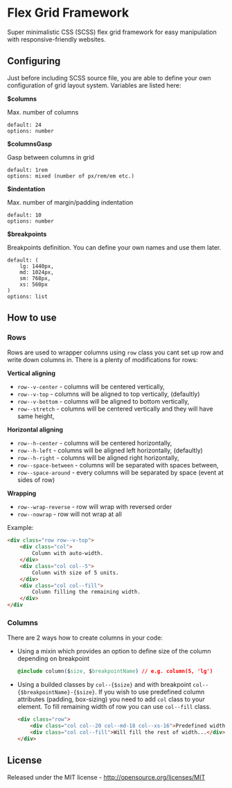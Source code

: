 # Flex Grid Framework

Super minimalistic CSS (SCSS) flex grid framework for easy manipulation with responsive-friendly websites.

## Configuring

Just before including SCSS source file, you are able to define your own configuration of grid layout system. Variables are listed here:

**$columns**

Max. number of columns
```
default: 24
options: number
```

**$columnsGasp**

Gasp between columns in grid
```
default: 1rem
options: mixed (number of px/rem/em etc.)
```

**$indentation**

Max. number of margin/padding indentation
```
default: 10
options: number
```

**$breakpoints**

Breakpoints definition. You can define your own names and use them later.
```
default: (
    lg: 1440px,
    md: 1024px,
    sm: 768px,
    xs: 560px
)
options: list
```

## How to use

### Rows

Rows are used to wrapper columns using `row` class you cant set up row and write down columns in. There is a plenty of modifications for rows:

**Vertical aligning**

- `row--v-center` - columns will be centered vertically,
- `row--v-top` - columns will be aligned to top vertically, (defaultly)
- `row--v-bottom` - columns will be aligned to bottom vertically,
- `row--stretch` - columns will be centered vertically and they will have same height,

**Horizontal aligning**

- `row--h-center` - columns will be centered horizontally,
- `row--h-left` - columns will be aligned left horizontally, (defaultly)
- `row--h-right` - columns will be aligned right horizontally,
- `row--space-between` - columns will be separated with spaces between,
- `row--space-around` - every columns will be separated by space (event at sides of row)

**Wrapping**

- `row--wrap-reverse` - row will wrap with reversed order
- `row--nowrap` - row will not wrap at all

Example:

```html
<div class="row row--v-top">
    <div class="col">
        Column with auto-width.
    </div>
    <div class="col col--5">
        Column with size of 5 units.
    </div>
    <div class="col col--fill">
        Column filling the remaining width.
    </div>
</div

```

### Columns

There are 2 ways how to create columns in your code:

- Using a mixin which provides an option to define size of the column depending on breakpoint

    ```css
    @include column($size, $breakpointName) // e.g. column(5, 'lg')
    ```

- Using a builded classes by `col--{$size}` and with breakpoint `col--{$breakpointName}-{$size}`. If you wish to use predefined column attributes (padding, box-sizing) you need to add `col` class to your element. To fill remaining width of row you can use `col--fill` class.

    ```html
    <div class="row">
        <div class="col col--20 col--md-18 col--xs-16">Predefined width!</div>
        <div class="col col--fill">Will fill the rest of width...</div>
    </div>
    ```

## License

Released under the MIT license - http://opensource.org/licenses/MIT